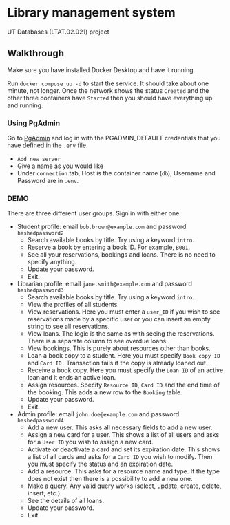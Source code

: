 # Library management system

UT Databases (LTAT.02.021) project

## Walkthrough

Make sure you have installed Docker Desktop and have it running.

Run `docker compose up -d` to start the service. It should take about one minute, not longer. Once the network shows the status `Created` and the other three containers have `Started` then you should have everything up and running.

### Using PgAdmin

Go to [PgAdmin](http://localhost:5050/) and log in with the PGADMIN_DEFAULT credentials that you have defined in the `.env` file.

* `Add new server`
* Give a name as you would like
* Under `connection` tab, Host is the container name (`db`), Username and Password are in `.env`.

### DEMO

There are three different user groups. Sign in with either one:

* Student profile: email `bob.brown@example.com` and password `hashedpassword2`
  * Search available books by title. Try using a keyword `intro`.
  * Reserve a book by entering a book ID. For example, `B001`.
  * See all your reservations, bookings and loans. There is no need to specify anything.
  * Update your password.
  * Exit.
* Librarian profile: email `jane.smith@example.com` and password `hashedpassword3`
  * Search available books by title. Try using a keyword `intro`.
  * View the profiles of all students.
  * View reservations. Here you must enter a `user_ID` if you wish to see reservations made by a specific user or you can insert an empty string to see all reservations.
  * View loans. The logic is the same as with seeing the reservations. There is a separate column to see overdue loans.
  * View bookings. This is purely about resources other than books.
  * Loan a book copy to a student. Here you must specify `Book copy ID` and `Card ID.` Transaction fails if the copy is already loaned out.
  * Receive a book copy. Here you must specify the `Loan ID` of an active loan and it ends an active loan.
  * Assign resources. Specify `Resource ID`, `Card ID` and the end time of the booking. This adds a new row to the `Booking` table.
  * Update your password.
  * Exit.
* Admin profile: email `john.doe@example.com` and password `hashedpassword4`
  * Add a new user. This asks all necessary fields to add a new user.
  * Assign a new card for a user. This shows a list of all users and asks for a `User ID` you wish to assign a new card.
  * Activate or deactivate a card and set its expiration date. This shows a list of all cards and asks for a `Card ID` you wish to modify. Then you must specify the status and an expiration date.
  * Add a resource. This asks for a resource name and type. If the type does not exist then there is a possibility to add a new one.
  * Make a query. Any valid query works (select, update, create, delete, insert, etc.).
  * See the details of all loans.
  * Update your password.
  * Exit.
